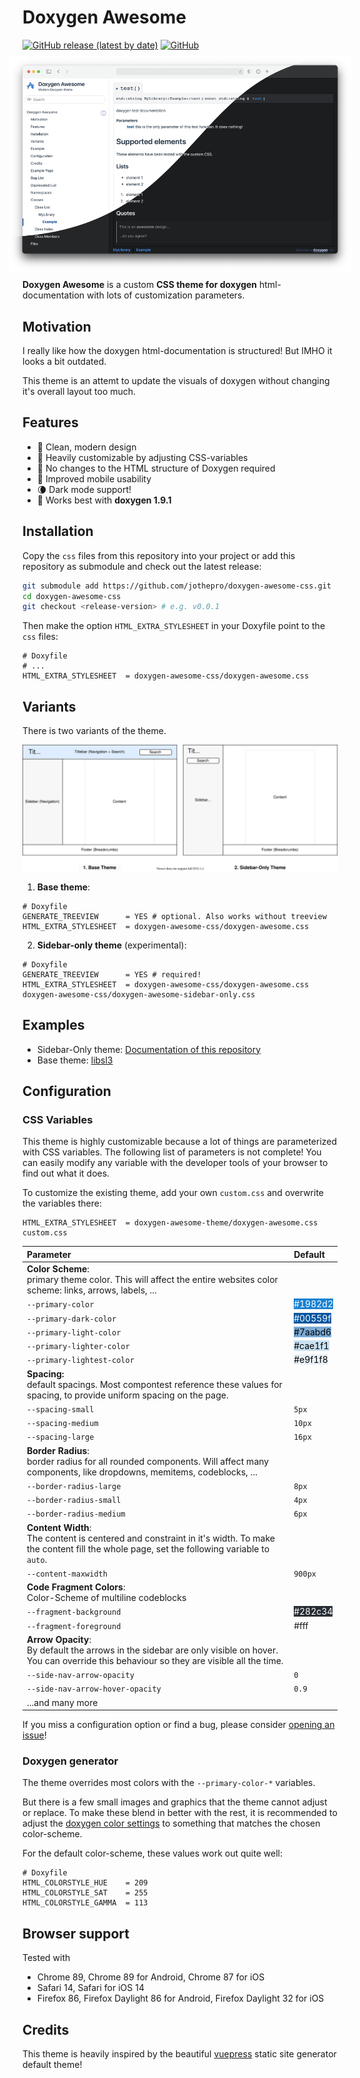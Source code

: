 #  Doxygen Awesome

[![GitHub release (latest by date)](https://img.shields.io/github/v/release/jothepro/doxygen-awesome-css)](https://github.com/jothepro/doxygen-awesome-css/releases/latest)
[![GitHub](https://img.shields.io/github/license/jothepro/doxygen-awesome-css)](https://github.com/jothepro/doxygen-awesome-css/blob/main/LICENSE)

<div style="margin: -1% -4.4%;">

[![Screenshot of Doxygen Awesome CSS](img/screenshot.png)](https://jothepro.github.io/doxygen-awesome-css/)

</div>

**Doxygen Awesome** is a custom **CSS theme for doxygen** html-documentation with lots of customization parameters.

## Motivation

I really like how the doxygen html-documentation is structured! But IMHO it looks a bit outdated.

This theme is an attemt to update the visuals of doxygen without changing it's overall layout too much.

## Features

- 🌈 Clean, modern design
- 🚀 Heavily customizable by adjusting CSS-variables
- 🧩 No changes to the HTML structure of Doxygen required
- 📱 Improved mobile usability
- 🌘 Dark mode support!
- 🥇 Works best with **doxygen 1.9.1**
 
## Installation

Copy the `css` files from this repository into your project or add this repository as submodule and check out the latest release:

```bash
git submodule add https://github.com/jothepro/doxygen-awesome-css.git
cd doxygen-awesome-css
git checkout <release-version> # e.g. v0.0.1
```

Then make the option `HTML_EXTRA_STYLESHEET` in your Doxyfile point to the `css` files:

```
# Doxyfile
# ...
HTML_EXTRA_STYLESHEET  = doxygen-awesome-css/doxygen-awesome.css
```

## Variants

There is two variants of the theme.

![theme variations](img/theme-variations.drawio.svg)

1. **Base theme**:
```
# Doxyfile
GENERATE_TREEVIEW      = YES # optional. Also works without treeview
HTML_EXTRA_STYLESHEET  = doxygen-awesome-css/doxygen-awesome.css
```

2. **Sidebar-only theme** (experimental):
```
# Doxyfile
GENERATE_TREEVIEW      = YES # required!
HTML_EXTRA_STYLESHEET  = doxygen-awesome-css/doxygen-awesome.css doxygen-awesome-css/doxygen-awesome-sidebar-only.css
```

## Examples

- Sidebar-Only theme: [Documentation of this repository](https://jothepro.github.io/doxygen-awesome-css/)
- Base theme: [libsl3](https://a4z.github.io/libsl3/)


## Configuration

### CSS Variables

This theme is highly customizable because a lot of things are parameterized with CSS variables. The following
list of parameters is not complete! You can easily modify any variable with the developer tools of your browser to find
out what it does.

To customize the existing theme, add your own `custom.css` and overwrite the variables there:
```
HTML_EXTRA_STYLESHEET  = doxygen-awesome-theme/doxygen-awesome.css custom.css
```

| Parameter                 | Default     |
| :------------------------ | :---------- |
| **Color Scheme**:<br>primary theme color. This will affect the entire websites color scheme: links, arrows, labels, ... ||
| `--primary-color`         | <span style="background:#1982d2;color:white">#1982d2</span> |
| `--primary-dark-color`    | <span style="background:#00559f;color:white">#00559f</span> |
| `--primary-light-color`   | <span style="background:#7aabd6;color:black">#7aabd6</span> |
| `--primary-lighter-color` | <span style="background:#cae1f1;color:black">#cae1f1</span> |
| `--primary-lightest-color`| <span style="background:#e9f1f8;color:black">#e9f1f8</span> |
| **Spacing:**<br>default spacings. Most compontest reference these values for spacing, to provide uniform spacing on the page. ||
| `--spacing-small`         | `5px`  |
| `--spacing-medium`        | `10px` |
| `--spacing-large`         | `16px` |
| **Border Radius**:<br>border radius for all rounded components. Will affect many components, like dropdowns, memitems, codeblocks, ...    ||
| `--border-radius-large`   | `8px`  |
| `--border-radius-small`   | `4px`  |
| `--border-radius-medium`  | `6px`  |
| **Content Width**:<br>The content is centered and constraint in it's width. To make the content fill the whole page, set the following variable to `auto`. ||
| `--content-maxwidth`      | `900px` |
| **Code Fragment Colors**:<br>Color-Scheme of multiline codeblocks ||
| `--fragment-background` | <span style="background:#282c34;color:white">#282c34</span> |
| `--fragment-foreground` | <span style="background:#fff;wolor:black">#fff</span> |
| **Arrow Opacity**:<br>By default the arrows in the sidebar are only visible on hover. You can override this behaviour so they are visible all the time. | |
| `--side-nav-arrow-opacity` | `0` |
| `--side-nav-arrow-hover-opacity` | `0.9` |
| ...and many more                   ||

If you miss a configuration option or find a bug, please consider [opening an issue](https://github.com/jothepro/doxygen-awesome-css/issues)!

### Doxygen generator

The theme overrides most colors with the `--primary-color-*` variables.

But there is a few small images and graphics that the theme cannot adjust or replace. To make these blend in better with
the rest, it is recommended to adjust the [doxygen color settings](https://www.doxygen.nl/manual/customize.html#minor_tweaks_colors) 
to something that matches the chosen color-scheme.

For the default color-scheme, these values work out quite well:

```
# Doxyfile
HTML_COLORSTYLE_HUE    = 209
HTML_COLORSTYLE_SAT    = 255
HTML_COLORSTYLE_GAMMA  = 113
```

## Browser support

Tested with

- Chrome 89, Chrome 89 for Android, Chrome 87 for iOS
- Safari 14, Safari for iOS 14
- Firefox 86, Firefox Daylight 86 for Android, Firefox Daylight 32 for iOS

## Credits

This theme is heavily inspired by the beautiful [vuepress](https://vuepress.vuejs.org/) static site generator default theme!
